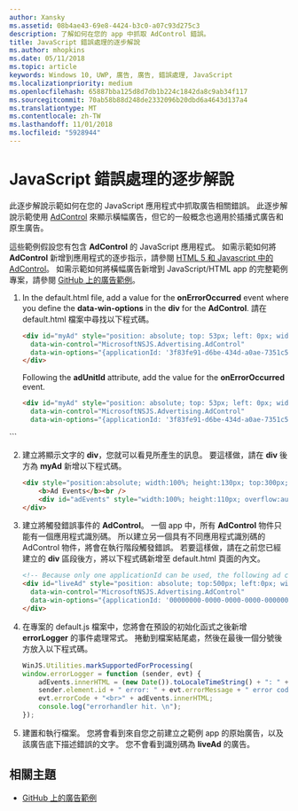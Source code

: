 ```yaml
---
author: Xansky
ms.assetid: 08b4ae43-69e8-4424-b3c0-a07c93d275c3
description: 了解如何在您的 app 中抓取 AdControl 錯誤。
title: JavaScript 錯誤處理的逐步解說
ms.author: mhopkins
ms.date: 05/11/2018
ms.topic: article
keywords: Windows 10, UWP, 廣告, 廣告, 錯誤處理, JavaScript
ms.localizationpriority: medium
ms.openlocfilehash: 65887bba125d8d7db1b224c1842da8c9ab34f117
ms.sourcegitcommit: 70ab58b88d248de2332096b20dbd6a4643d137a4
ms.translationtype: MT
ms.contentlocale: zh-TW
ms.lasthandoff: 11/01/2018
ms.locfileid: "5928944"
---
```

# <a name="error-handling-in-javascript-walkthrough"></a>JavaScript 錯誤處理的逐步解說

此逐步解說示範如何在您的 JavaScript 應用程式中抓取廣告相關錯誤。 此逐步解說示範使用 [AdControl](https://docs.microsoft.com/uwp/api/microsoft.advertising.winrt.ui.adcontrol) 來顯示橫幅廣告，但它的一般概念也適用於插播式廣告和原生廣告。

這些範例假設您有包含 **AdControl** 的 JavaScript 應用程式。 如需示範如何將 **AdControl** 新增到應用程式的逐步指示，請參閱 [HTML 5 和 Javascript 中的 AdControl](adcontrol-in-html-5-and-javascript.md)。 如需示範如何將橫幅廣告新增到 JavaScript/HTML app 的完整範例專案，請參閱 [GitHub 上的廣告範例](http://aka.ms/githubads)。

1.  In the default.html file, add a value for the **onErrorOccurred** event where you define the **data-win-options** in the **div** for the **AdControl**. 請在 default.html 檔案中尋找以下程式碼。
    ``` HTML
    <div id="myAd" style="position: absolute; top: 53px; left: 0px; width: 300px; height: 250px; z-index: 1"
      data-win-control="MicrosoftNSJS.Advertising.AdControl"
      data-win-options="{applicationId: '3f83fe91-d6be-434d-a0ae-7351c5a997f1', adUnitId: 'test'}">
    </div>
    ```
    Following the **adUnitId** attribute, add the value for the **onErrorOccurred** event.
    ``` HTML
    <div id="myAd" style="position: absolute; top: 53px; left: 0px; width: 300px; height: 250px; z-index: 1"
      data-win-control="MicrosoftNSJS.Advertising.AdControl"
      data-win-options="{applicationId: '3f83fe91-d6be-434d-a0ae-7351c5a997f1', adUnitId: 'test', onErrorOccurred: errorLogger}">
  </div>
  ```

2.  建立將顯示文字的 **div**，您就可以看見所產生的訊息。 要這樣做，請在 **div** 後方為 **myAd** 新增以下程式碼。
    ``` HTML
    <div style="position:absolute; width:100%; height:130px; top:300px; left:0px">
        <b>Ad Events</b><br />
        <div id="adEvents" style="width:100%; height:110px; overflow:auto"></div>
    </div>
    ```

3.  建立將觸發錯誤事件的 **AdControl**。 一個 app 中，所有 **AdControl** 物件只能有一個應用程式識別碼。 所以建立另一個具有不同應用程式識別碼的 AdControl 物件，將會在執行階段觸發錯誤。 若要這樣做，請在之前您已經建立的 **div** 區段後方，將以下程式碼新增至 default.html 頁面的內文。
    ``` HTML
    <!-- Because only one applicationId can be used, the following ad control will fire an error event. -->
    <div id="liveAd" style="position: absolute; top:500px; left:0px; width:480px; height:80px"
      data-win-control="MicrosoftNSJS.Advertising.AdControl"
      data-win-options="{applicationId: '00000000-0000-0000-0000-000000000000', adUnitId: 'test', onErrorOccurred: errorLogger }" >
    </div>
    ```

4.  在專案的 default.js 檔案中，您將會在預設的初始化函式之後新增 **errorLogger** 的事件處理常式。 捲動到檔案結尾處，然後在最後一個分號後方放入以下程式碼。
    ``` javascript
    WinJS.Utilities.markSupportedForProcessing(
    window.errorLogger = function (sender, evt) {
        adEvents.innerHTML = (new Date()).toLocaleTimeString() + ": " +
        sender.element.id + " error: " + evt.errorMessage + " error code: " +
        evt.errorCode + "<br>" + adEvents.innerHTML;
        console.log("errorhandler hit. \n");
    });
    ```

5.  建置和執行檔案。 您將會看到來自您之前建立之範例 app 的原始廣告，以及該廣告底下描述錯誤的文字。 您不會看到識別碼為 **liveAd** 的廣告。

## <a name="related-topics"></a>相關主題

* [GitHub 上的廣告範例](http://aka.ms/githubads)
